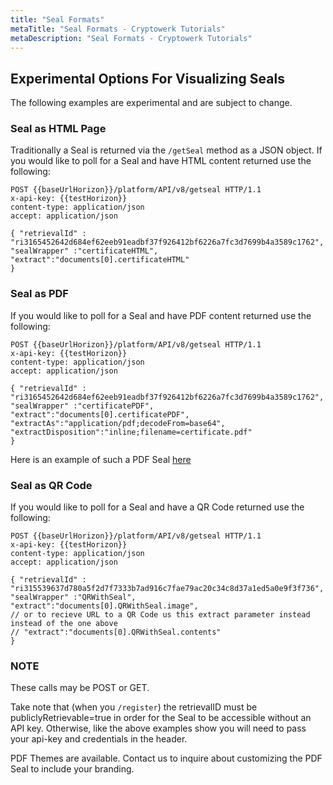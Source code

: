 ```yaml
---
title: "Seal Formats"
metaTitle: "Seal Formats - Cryptowerk Tutorials"
metaDescription: "Seal Formats - Cryptowerk Tutorials"
---
```


## Experimental Options For Visualizing Seals

The following examples are experimental and are subject to change.

### Seal as HTML Page

Traditionally a Seal is returned via the `/getSeal` method as a JSON object. If you would like to poll for a Seal and have HTML content returned use the following:
```
POST {{baseUrlHorizon}}/platform/API/v8/getseal HTTP/1.1
x-api-key: {{testHorizon}}
content-type: application/json
accept: application/json

{ "retrievalId" : "ri3165452642d684ef62eeb91eadbf37f926412bf6226a7fc3d7699b4a3589c1762",
"sealWrapper" :"certificateHTML", 
"extract":"documents[0].certificateHTML"
}
```
### Seal as PDF

If you would like to poll for a Seal and have PDF content returned use the following:
```
POST {{baseUrlHorizon}}/platform/API/v8/getseal HTTP/1.1
x-api-key: {{testHorizon}}
content-type: application/json
accept: application/json

{ "retrievalId" : "ri3165452642d684ef62eeb91eadbf37f926412bf6226a7fc3d7699b4a3589c1762",
"sealWrapper" :"certificatePDF", 
"extract":"documents[0].certificatePDF",
"extractAs":"application/pdf;decodeFrom=base64",
"extractDisposition":"inline;filename=certificate.pdf"
}
```
Here is an example of such a PDF Seal 
[here](https://developers.cryptowerk.com/platform/API/v8/getseal?retrievalIds=ri31654973711edf92c37bfbdf4f803d9daf1dd9d2a8eca1ee17433241dd9327636&sealWrapper=certificatePDF&extract=documents%5B0%5D.certificatePDF&extractAs=application%2Fpdf%3BdecodeFrom%3Dbase64&extractDisposition=inline%3Bfilename%3Dcertificate.pdf)

### Seal as QR Code

If you would like to poll for a Seal and have a QR Code returned use the following:
```
POST {{baseUrlHorizon}}/platform/API/v8/getseal HTTP/1.1
x-api-key: {{testHorizon}}
content-type: application/json
accept: application/json

{ "retrievalId" : "ri315539637d780a5f2d7f7333b7ad916c7fae79ac20c34c8d37a1ed5a0e9f3f736",
"sealWrapper" :"QRWithSeal", 
"extract":"documents[0].QRWithSeal.image",
// or to recieve URL to a QR Code us this extract parameter instead instead of the one above
// "extract":"documents[0].QRWithSeal.contents"
}
```

### NOTE
These calls may be POST or GET. 

Take note that (when you `/register`) the retrievalID must be publiclyRetrievable=true in order for the Seal to be accessible without an API key. Otherwise, like the above examples show you will need to pass your api-key and credentials in the header.

PDF Themes are available. Contact us to inquire about customizing the PDF Seal to include your branding.